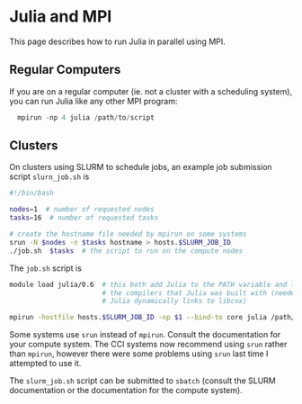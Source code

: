 # Julia and MPI

This page describes how to run Julia in parallel using MPI.

## Regular Computers

If you are on a regular computer (ie. not a cluster with a scheduling system),
you can run Julia like any other MPI program:

```julia
  mpirun -np 4 julia /path/to/script
```

## Clusters

On clusters using SLURM to schedule jobs, an example job submission script
`slurn_job.sh` is

```bash
#!/bin/bash                                                                     

nodes=1  # number of requested nodes
tasks=16  # number of requested tasks

# create the hostname file needed by mpirun on some systems
srun -N $nodes -n $tasks hostname > hosts.$SLURM_JOB_ID
./job.sh  $tasks  # the script to run on the compute nodes
```

The `job.sh` script is

```bash
module load julia/0.6  # this both add Julia to the PATH variable and loads
                       # the compilers that Julia was built with (needed because
                       # Julia dynamically links to libcxx)

mpirun -hostfile hosts.$SLURM_JOB_ID -np $1 --bind-to core julia /path/to/script
```

Some systems use `srun` instead of `mpirun`.  Consult the documentation for your
compute system.  The CCI systems now recommend using `srun` rather than `mpirun`,
however there were some problems using `srun` last time I attempted to use it.

The `slurm_job.sh` script can be submitted to `sbatch` (consult the SLURM
documentation or the documentation for the compute system).
